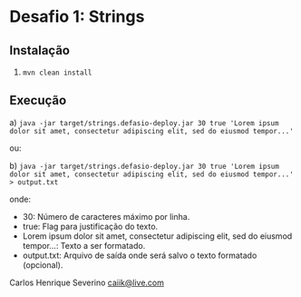 # Desafio 1: Strings

## Instalação
1. `mvn clean install`


## Execução
a) `java -jar target/strings.defasio-deploy.jar 30 true 'Lorem ipsum dolor sit amet, consectetur adipiscing elit, sed do eiusmod tempor...'`

ou:

b) `java -jar target/strings.defasio-deploy.jar 30 true 'Lorem ipsum dolor sit amet, consectetur adipiscing elit, sed do eiusmod tempor...' > output.txt`

onde:
- 30: Número de caracteres máximo por linha.
- true: Flag para justificação do texto.
- Lorem ipsum dolor sit amet, consectetur adipiscing elit, sed do eiusmod tempor...: Texto a ser formatado.
- output.txt: Arquivo de saída onde será salvo o texto formatado (opcional).


Carlos Henrique Severino
caiik@live.com
